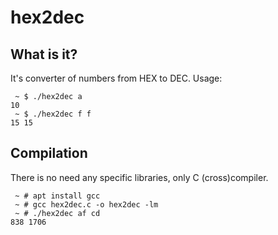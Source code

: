# hex2dec

## What is it?

It's converter of numbers from HEX to DEC. Usage:
```
 ~ $ ./hex2dec a
10
 ~ $ ./hex2dec f f
15 15
```

## Compilation

There is no need any specific libraries, only C (cross)compiler.
```
 ~ # apt install gcc
 ~ # gcc hex2dec.c -o hex2dec -lm
 ~ # ./hex2dec af cd
838 1706
```
